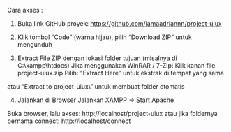 Cara akses : 
1. Buka link GitHub proyek: https://github.com/iamaadriannn/project-uiux

2. Klik tombol “Code” (warna hijau), pilih “Download ZIP” untuk mengunduh

3. Extract File ZIP dengan lokasi folder tujuan (misalnya di C:\xampp\htdocs)
Jika menggunakan WinRAR / 7-Zip:
Klik kanan file project-uiux.zip
Pilih:
“Extract Here” untuk ekstrak di tempat yang sama

atau “Extract to project-uiux\” untuk membuat folder otomatis

4. Jalankan di Browser
Jalankan XAMPP → Start Apache

Buka browser, lalu akses:
http://localhost/project-uiux
atau jika foldernya bernama connect:
http://localhost/connect
